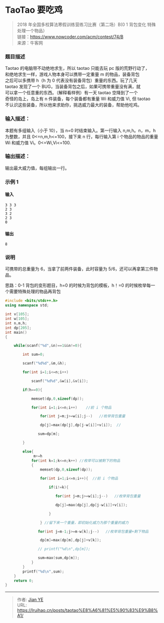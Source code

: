# TaoTao 要吃鸡


> 2018 年全国多校算法寒假训练营练习比赛（第二场）B(0 1 背包变化 特殊处理一个物品）  
> 链接：https://www.nowcoder.com/acm/contest/74/B  
> 来源：牛客网

### 题目描述

Taotao 的电脑带不动绝地求生，所以 taotao 只能去玩 pc 版的荒野行动了，  
和绝地求生一样，游戏人物本身可以携带一定重量 m 的物品，装备背包  
之后可以多携带 h（h 为 0 代表没有装备背包）重量的东西。玩了几天  
taotao 发现了一个 BUG，当装备背包之后，如果可携带重量没有满，就  
可以拿一个任意重的东西。（解释看样例）有一天 taotao 空降到了一个  
奇怪的岛上，岛上有 n 件装备，每个装备都有重量 Wi 和威力值 Vi, 但 taotao  
不认识这些装备，所以他来求助你，挑选威力最大的装备，帮助他吃鸡。

### 输入描述：

本题有多组输入（小于 10），当 n=0 时结束输入。第一行输入 n,m,h。n，m，h 为整数，并且 0<=n,m,h<=100，接下来 n 行，每行输入第 i 个物品的物品的重量 Wi 和威力值 Vi。0<=Wi,Vi<=100.

### 输出描述：

输出最大威力值，每组输出一行。

### 示例 1

#### 输入

    3 3 3
    2 3
    3 2
    2 3
    0

#### 输出

    8

### 说明

可携带的总重量为 6，当拿了前两件装备，此时容量为 5/6，还可以再拿第三件物品。

思路：0-1 背包的变形题目，h=0 的时候为背包的模板，h！=0 的时候枚举每一个需要特殊处理的物品再背包

```cpp
#include <bits/stdc++.h>
using namespace std;

int v[105];
int w[105];
int n,m,h;
int dp[205];
int main()
{

    while(scanf("%d",&n)==1&&n!=0){

        int sum=0;

        scanf("%d%d",&m,&h);

        for(int i=1;i<=n;i++)

            scanf("%d%d",&w[i],&v[i]);

        if(h==0){

            memset(dp,0,sizeof(dp));

            for(int i=1;i<=n;i++)    //前 i 个物品

                for(int j=m;j>=w[i];j--)   //枚举背包重量

                dp[j]=max(dp[j],dp[j-w[i]]+v[i]);  //

               sum=dp[m];

        }

        else{
             m+=h
            for(int k=1;k<=n;k++) //枚举可以被剩下的物品
            {
                memset(dp,0,sizeof(dp));

                for(int i=1;i<=n;i++){  //前 i 个物品

                    if(i!=k){

                       for(int j=m;j>=w[i];j--)   //枚举背包重量

                       dp[j]=max(dp[j],dp[j-w[i]]+v[i]);

                    }

                } //留下来一个重量，即初始化威力为那个重量的威力

               for(int j=m-1;j>=m-w[k];j--)   //枚举背包重量+剩下物品

                dp[m]=max(dp[m],dp[j]+v[k]);

               // printf("%d\n",dp[m]);

               sum=max(sum,dp[m]);
            }
        }
        printf("%d\n",sum);
    }
    return 0;
}
```


---

> 作者: [Jian YE](https://github.com/jianye0428)  
> URL: https://lruihao.cn/posts/taotao%E8%A6%81%E5%90%83%E9%B8%A1/  

